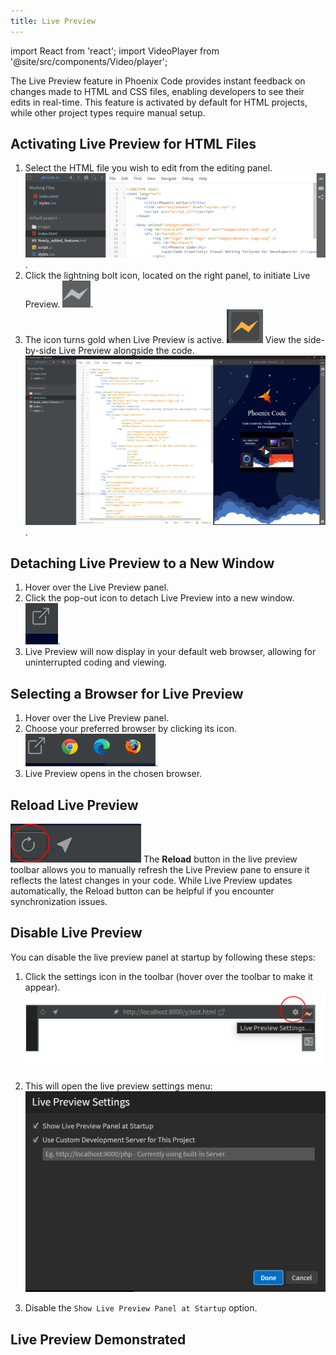 ```yaml
---
title: Live Preview
---
```

import React from 'react';
import VideoPlayer from '@site/src/components/Video/player';

The Live Preview feature in Phoenix Code provides instant feedback on changes made to HTML and CSS files, enabling developers to see their edits in real-time. This feature is activated by default for HTML projects, while other project types require manual setup.

## Activating Live Preview for HTML Files
1. Select the HTML file you wish to edit from the editing panel.
   ![Open file](../images/livePreview/open.png "Open the HTML file from the editing panel").
2. Click the lightning bolt icon, located on the right panel, to initiate Live Preview.
   ![Lightning icon](../images/livePreview/off.png "Initiate Live Preview by clicking the lightning icon").
3. The icon turns gold when Live Preview is active.
   ![Lightning icon active](../images/livePreview/on.png)
   View the side-by-side Live Preview alongside the code.
   ![Live Preview active](../images/livePreview/livepreviewon.png "Live Preview alongside code").

## Detaching Live Preview to a New Window
1. Hover over the Live Preview panel.
2. Click the pop-out icon to detach Live Preview into a new window.
   ![Detaching to new window](../images/livePreview/popout.png "Click to detach Live Preview to a new window").
3. Live Preview will now display in your default web browser, allowing for uninterrupted coding and viewing.

## Selecting a Browser for Live Preview
1. Hover over the Live Preview panel.
2. Choose your preferred browser by clicking its icon. ![Browser selected](../images/livePreview/browser-choice.png "Live Preview in selected browser").
3. Live Preview opens in the chosen browser.

## Reload Live Preview
![Reload Live Preview](../images/livePreview/reload.png)
The **Reload** button in the live preview toolbar allows you to manually refresh the Live Preview pane to ensure it reflects the latest changes in your code. While Live Preview updates automatically, the Reload button can be helpful if you encounter synchronization issues.

## Disable Live Preview
You can disable the live preview panel at startup by following these steps:
1. Click the settings icon in the toolbar (hover over the toolbar to make it appear).
![Settings Icon](../images/livePreview/settings-gear.png)

2. This will open the live preview settings menu: 
![Settings menu](../images/livePreview/live-preview-settings-menu.png)
3. Disable the `Show Live Preview Panel at Startup` option.


## Live Preview Demonstrated
<VideoPlayer 
  src="https://docs-images.phcode.dev/videos/phcode.io-site/live_preview.mp4"
/>

